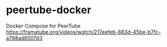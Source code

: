 # peertube-docker
Docker Compose for PeerTube
https://framatube.org/videos/watch/217eefeb-883d-45be-b7fc-a788ad8507d3
